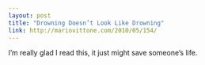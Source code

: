 ```yaml
---
layout: post
title: "Drowning Doesn’t Look Like Drowning"
link: http://mariovittone.com/2010/05/154/
---
```

I’m really glad I read this, it just might save someone’s
life.
